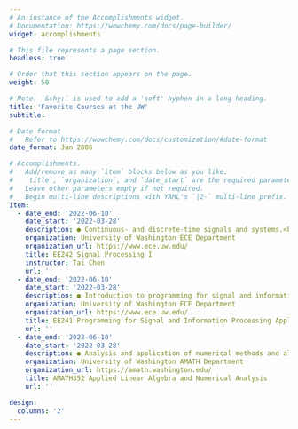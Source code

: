 ```yaml
---
# An instance of the Accomplishments widget.
# Documentation: https://wowchemy.com/docs/page-builder/
widget: accomplishments

# This file represents a page section.
headless: true

# Order that this section appears on the page.
weight: 50

# Note: `&shy;` is used to add a 'soft' hyphen in a long heading.
title: 'Favorite Courses at the UW'
subtitle:

# Date format
#   Refer to https://wowchemy.com/docs/customization/#date-format
date_format: Jan 2006

# Accomplishments.
#   Add/remove as many `item` blocks below as you like.
#   `title`, `organization`, and `date_start` are the required parameters.
#   Leave other parameters empty if not required.
#   Begin multi-line descriptions with YAML's `|2-` multi-line prefix.
item:
  - date_end: '2022-06-10'
    date_start: '2022-03-28'
    description: ● Continuous- and discrete-time signals and systems.<br>● Convolution of signals.<br>● Fourier series and transforms.<br>● LTI system properties and filters.
    organization: University of Washington ECE Department
    organization_url: https://www.ece.uw.edu/
    title: EE242 Signal Processing I
    instructor: Tai Chen
    url: ''
  - date_end: '2022-06-10'
    date_start: '2022-03-28'
    description: ● Introduction to programming for signal and information processing.<br>● Extensive use of numpy and scipy.<br>● Introduction to data visualization packages such as Pandas and NetworkX.
    organization: University of Washington ECE Department
    organization_url: https://www.ece.uw.edu/
    title: EE241 Programming for Signal and Information Processing Applications
    url: ''
  - date_end: '2022-06-10'
    date_start: '2022-03-28'
    description: ● Analysis and application of numerical methods and algorithms to problems in the applied sciences and engineering.<br>● Extensive use of MATLAB and/or Python for programming and solution techniques.
    organization: University of Washington AMATH Department
    organization_url: https://amath.washington.edu/
    title: AMATH352 Applied Linear Algebra and Numerical Analysis
    url: ''

design:
  columns: '2'
---
```

